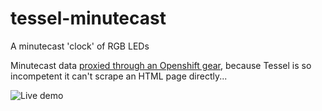 # tessel-minutecast
A minutecast 'clock' of RGB LEDs

Minutecast data [proxied through an Openshift gear](https://github.com/aeharding/proxy-minutecast), because Tessel is so incompetent it can't scrape an HTML page directly...

![Live demo](http://i.imgur.com/sGYStk7.jpg)
